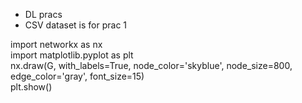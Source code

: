 - DL pracs
- CSV dataset is for prac 1

import networkx as nx\
import matplotlib.pyplot as plt\
nx.draw(G, with_labels=True, node_color='skyblue', node_size=800, edge_color='gray', font_size=15)\
plt.show()
